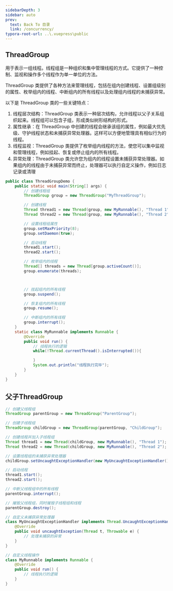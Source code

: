 ```yaml
---
sidebarDepth: 3
sidebar: auto
prev:
  text: Back To 目录
  link: /concurrency/
typora-root-url: ..\.vuepress\public
---
```




## ThreadGroup

用于表示一组线程。线程组是一种组织和集中管理线程的方式。它提供了一种控制、监视和操作多个线程作为单一单位的方法。

ThreadGroup 类提供了各种方法来管理线程，包括在组内创建线程、设置组级别的属性、枚举组内的线程、中断组内的所有线程以及处理组内线程的未捕获异常。

以下是 ThreadGroup 类的一些关键特点：

1. 线程层次结构：ThreadGroup 类表示一种层次结构，允许线程以父子关系组织起来。线程组可以包含子组，形成类似树形结构的形式。
2. 属性继承：在 ThreadGroup 中创建的线程会继承该组的属性，例如最大优先级、守护线程状态和未捕获异常处理器。这样可以方便地管理具有相似行为的线程。
3. 线程监视：ThreadGroup 类提供了枚举组内线程的方法，使您可以集中监视和管理线程，例如挂起、恢复或停止组内的所有线程。
4. 异常处理：ThreadGroup 类允许您为组内的线程设置未捕获异常处理器。如果组内的线程由于未捕获异常而终止，处理器可以执行自定义操作，例如日志记录或清理

```java
public class ThreadGroupDemo {
    public static void main(String[] args) {
        // 创建线程组
        ThreadGroup group = new ThreadGroup("MyThreadGroup");

        // 创建线程
        Thread thread1 = new Thread(group, new MyRunnable(), "Thread 1");
        Thread thread2 = new Thread(group, new MyRunnable(), "Thread 2");

        // 设置线程组属性
        group.setMaxPriority(8);
        group.setDaemon(true);

        // 启动线程
        thread1.start();
        thread2.start();

        // 枚举组内的线程
        Thread[] threads = new Thread[group.activeCount()];
        group.enumerate(threads);



        // 挂起组内的所有线程
        group.suspend();

        // 恢复组内的所有线程
        group.resume();

        // 中断组内的所有线程
        group.interrupt();
    }
    static class MyRunnable implements Runnable {
        @Override
        public void run() {
            // 线程执行的逻辑
            while(!Thread.currentThread().isInterrupted()){

            }
            System.out.println("线程执行完毕");
        }
    }
}
```



## 父子ThreadGroup

```java
// 创建父线程组
ThreadGroup parentGroup = new ThreadGroup("ParentGroup");

// 创建子线程组
ThreadGroup childGroup = new ThreadGroup(parentGroup, "ChildGroup");

// 创建线程并加入子线程组
Thread thread1 = new Thread(childGroup, new MyRunnable(), "Thread 1");
Thread thread2 = new Thread(childGroup, new MyRunnable(), "Thread 2");

// 设置线程组的未捕获异常处理器
childGroup.setUncaughtExceptionHandler(new MyUncaughtExceptionHandler());

// 启动线程
thread1.start();
thread2.start();

// 中断父线程组中的所有线程
parentGroup.interrupt();

// 摧毁父线程组，同时摧毁子线程组和线程
parentGroup.destroy();

// 自定义未捕获异常处理器
class MyUncaughtExceptionHandler implements Thread.UncaughtExceptionHandler {
    @Override
    public void uncaughtException(Thread t, Throwable e) {
        // 处理未捕获的异常
    }
}

// 自定义线程操作
class MyRunnable implements Runnable {
    @Override
    public void run() {
        // 线程执行的逻辑
    }
}
```

